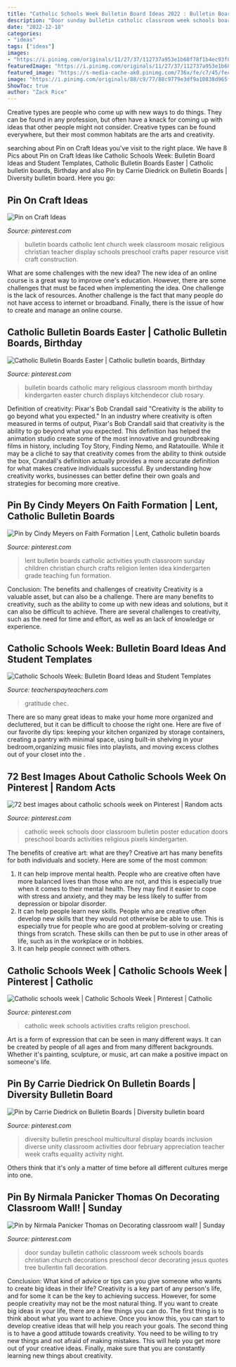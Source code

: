 ```yaml
---
title: "Catholic Schools Week Bulletin Board Ideas 2022 : Bulletin Boards Catholic Mary Religious Classroom Month Birthday Kindergarten Easter Church Displays Kitchendecor Club Rosary"
description: "Door sunday bulletin catholic classroom week schools boards christian church decorations preschool decor decorating jesus quotes tree bullentin fall decoration"
date: "2022-12-18"
categories:
- "ideas"
tags: ["ideas"]
images:
- "https://i.pinimg.com/originals/11/27/37/112737a953e1b68f78f1b4ec93f865a0.jpg"
featuredImage: "https://i.pinimg.com/originals/11/27/37/112737a953e1b68f78f1b4ec93f865a0.jpg"
featured_image: "https://s-media-cache-ak0.pinimg.com/736x/fe/c7/45/fec74502bbc7a662549e007c9941321f.jpg"
image: "https://i.pinimg.com/originals/88/c9/77/88c9779e3df9a10838d965fb77f527c2.jpg"
ShowToc: true
author: "Zack Rice"
---
```



Creative types are people who come up with new ways to do things. They can be found in any profession, but often have a knack for coming up with ideas that other people might not consider. Creative types can be found everywhere, but their most common habitats are the arts and creativity.

	

		
searching about Pin on Craft Ideas you've visit to the right place. We have 8 Pics about Pin on Craft Ideas like Catholic Schools Week: Bulletin Board Ideas and Student Templates, Catholic Bulletin Boards Easter | Catholic bulletin boards, Birthday and also Pin by Carrie Diedrick on Bulletin Boards | Diversity bulletin board. Here you go:
		
    
## Pin On Craft Ideas

<img loading=lazy src="https://i.pinimg.com/originals/a1/e2/5f/a1e25f1213df8e991da9a9a595c8dbd1.jpg" onerror="this.onerror=null;this.src='https://tse3.mm.bing.net/th?id=OIP.isLUYUy9xf6hApzXQ0lYLgHaEY&amp;pid=15.1';" alt="Pin on Craft Ideas">

_Source: pinterest.com_

>bulletin boards catholic lent church week classroom mosaic religious christian teacher display schools preschool crafts paper resource visit craft construction. 

	

What are some challenges with the new idea?
The new idea of an online course is a great way to improve one's education. However, there are some challenges that must be faced when implementing the idea. One challenge is the lack of resources. Another challenge is the fact that many people do not have access to internet or broadband. Finally, there is the issue of how to create and manage an online course.

    
## Catholic Bulletin Boards Easter | Catholic Bulletin Boards, Birthday

<img loading=lazy src="https://i.pinimg.com/originals/11/27/37/112737a953e1b68f78f1b4ec93f865a0.jpg" onerror="this.onerror=null;this.src='https://tse1.mm.bing.net/th?id=OIP.AvFNqAsRzNQOYB5zVpBz6wHaFh&amp;pid=15.1';" alt="Catholic Bulletin Boards Easter | Catholic bulletin boards, Birthday">

_Source: pinterest.com_

>bulletin boards catholic mary religious classroom month birthday kindergarten easter church displays kitchendecor club rosary. 

	

Definition of creativity: Pixar's Bob Crandall said "Creativity is the ability to go beyond what you expected."
In an industry where creativity is often measured in terms of output, Pixar's Bob Crandall said that creativity is the ability to go beyond what you expected. This definition has helped the animation studio create some of the most innovative and groundbreaking films in history, including Toy Story, Finding Nemo, and Ratatouille.
While it may be a cliché to say that creativity comes from the ability to think outside the box, Crandall's definition actually provides a more accurate definition for what makes creative individuals successful. By understanding how creativity works, businesses can better define their own goals and strategies for becoming more creative.

    
## Pin By Cindy Meyers On Faith Formation | Lent, Catholic Bulletin Boards

<img loading=lazy src="https://i.pinimg.com/originals/c3/7a/7e/c37a7eef0b228a03eefddf6e946d6282.jpg" onerror="this.onerror=null;this.src='https://tse3.mm.bing.net/th?id=OIP.DcYCr-jewWJccDfey8VTbgHaFj&amp;pid=15.1';" alt="Pin by Cindy Meyers on Faith Formation | Lent, Catholic bulletin boards">

_Source: pinterest.com_

>lent bulletin boards catholic activities youth classroom sunday children christian church crafts religion lenten idea kindergarten grade teaching fun formation. 

	

Conclusion: The benefits and challenges of creativity
Creativity is a valuable asset, but can also be a challenge. There are many benefits to creativity, such as the ability to come up with new ideas and solutions, but it can also be difficult to achieve. There are several challenges to creativity, such as the need for time and effort, as well as an lack of knowledge or experience.

    
## Catholic Schools Week: Bulletin Board Ideas And Student Templates

<img loading=lazy src="https://ecdn.teacherspayteachers.com/thumbitem/Catholic-Schools-Week-Bulletin-Board-Idea-and-Student-Template-1054734-1580940280/original-1054734-1.jpg" onerror="this.onerror=null;this.src='https://tse4.mm.bing.net/th?id=OIP.PW-oAHWZgGW_4r8rzrE0twAAAA&amp;pid=15.1';" alt="Catholic Schools Week: Bulletin Board Ideas and Student Templates">

_Source: teacherspayteachers.com_

>gratitude chec. 

	

There are so many great ideas to make your home more organized and decluttered, but it can be difficult to choose the right one. Here are five of our favorite diy tips: keeping your kitchen organized by storage containers, creating a pantry with minimal space, using built-in shelving in your bedroom,organizing music files into playlists, and moving excess clothes out of your closet into the .

    
## 72 Best Images About Catholic Schools Week On Pinterest | Random Acts

<img loading=lazy src="https://s-media-cache-ak0.pinimg.com/736x/fe/c7/45/fec74502bbc7a662549e007c9941321f.jpg" onerror="this.onerror=null;this.src='https://tse3.mm.bing.net/th?id=OIP.wVYV1JgL3chED2DaUE_MuAHaJ4&amp;pid=15.1';" alt="72 best images about catholic schools week on Pinterest | Random acts">

_Source: pinterest.com_

>catholic week schools door classroom bulletin poster education doors preschool boards activities religious pixels kindergarten. 

	

The benefits of creative art: what are they?
Creative art has many benefits for both individuals and society. Here are some of the most common: 
1) It can help improve mental health. People who are creative often have more balanced lives than those who are not, and this is especially true when it comes to their mental health. They may find it easier to cope with stress and anxiety, and they may be less likely to suffer from depression or bipolar disorder.
2) It can help people learn new skills. People who are creative often develop new skills that they would not otherwise be able to use. This is especially true for people who are good at problem-solving or creating things from scratch. These skills can then be put to use in other areas of life, such as in the workplace or in hobbies.
3) It can help people connect with others.

    
## Catholic Schools Week | Catholic Schools Week | Pinterest | Catholic

<img loading=lazy src="https://s-media-cache-ak0.pinimg.com/736x/f0/7c/03/f07c03904cbd3164dd117d6034f892a2.jpg" onerror="this.onerror=null;this.src='https://tse3.mm.bing.net/th?id=OIP.ojzME46ALfSh5-0r56qAIQHaJ6&amp;pid=15.1';" alt="Catholic schools week | Catholic Schools Week | Pinterest | Catholic">

_Source: pinterest.com_

>catholic week schools activities crafts religion preschool. 

	

Art is a form of expression that can be seen in many different ways. It can be created by people of all ages and from many different backgrounds. Whether it's painting, sculpture, or music, art can make a positive impact on someone's life.

    
## Pin By Carrie Diedrick On Bulletin Boards | Diversity Bulletin Board

<img loading=lazy src="https://i.pinimg.com/736x/2b/a9/bb/2ba9bb462d50e00e037318d34e4c0476--bulletin-boards.jpg" onerror="this.onerror=null;this.src='https://tse3.mm.bing.net/th?id=OIP.Tksp4oS4BSp9ghg2EI3fagHaJ4&amp;pid=15.1';" alt="Pin by Carrie Diedrick on Bulletin Boards | Diversity bulletin board">

_Source: pinterest.com_

>diversity bulletin preschool multicultural display boards inclusion diverse unity classroom activities door february appreciation teacher week crafts equality activity night. 

	

Others think that it's only a matter of time before all different cultures merge into one.

    
## Pin By Nirmala Panicker Thomas On Decorating Classroom Wall! | Sunday

<img loading=lazy src="https://i.pinimg.com/originals/88/c9/77/88c9779e3df9a10838d965fb77f527c2.jpg" onerror="this.onerror=null;this.src='https://tse2.mm.bing.net/th?id=OIP.680rcp6xARWUQQVAlNdSNAHaJ4&amp;pid=15.1';" alt="Pin by Nirmala Panicker Thomas on Decorating classroom wall! | Sunday">

_Source: pinterest.com_

>door sunday bulletin catholic classroom week schools boards christian church decorations preschool decor decorating jesus quotes tree bullentin fall decoration. 

	

Conclusion: What kind of advice or tips can you give someone who wants to create big ideas in their life?
Creativity is a key part of any person's life, and for some it can be the key to achieving success. However, for some people creativity may not be the most natural thing. If you want to create big ideas in your life, there are a few things you can do. The first thing is to think about what you want to achieve. Once you know this, you can start to develop creative ideas that will help you reach your goals. The second thing is to have a good attitude towards creativity. You need to be willing to try new things and not afraid of making mistakes. This will help you get more out of your creative ideas. Finally, make sure that you are constantly learning new things about creativity.

